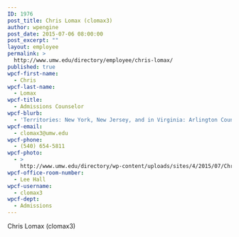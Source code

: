 ```yaml
---
ID: 1976
post_title: Chris Lomax (clomax3)
author: wpengine
post_date: 2015-07-06 08:00:00
post_excerpt: ""
layout: employee
permalink: >
  http://www.umw.edu/directory/employee/chris-lomax/
published: true
wpcf-first-name:
  - Chris
wpcf-last-name:
  - Lomax
wpcf-title:
  - Admissions Counselor
wpcf-blurb:
  - 'Territories: New York, New Jersey, and in Virginia: Arlington County, Northern Neck (Essex, Gloucester, King & Queen, King William, Lancaster, Mathews, Middlesex, Northumberland, Richmond County, Westmoreland), and Prince William County'
wpcf-email:
  - clomax3@umw.edu
wpcf-phone:
  - (540) 654-5811
wpcf-photo:
  - >
    http://www.umw.edu/directory/wp-content/uploads/sites/4/2015/07/Chris-Lomax.jpg
wpcf-office-room-number:
  - Lee Hall
wpcf-username:
  - clomax3
wpcf-dept:
  - Admissions
---
```

Chris Lomax (clomax3)